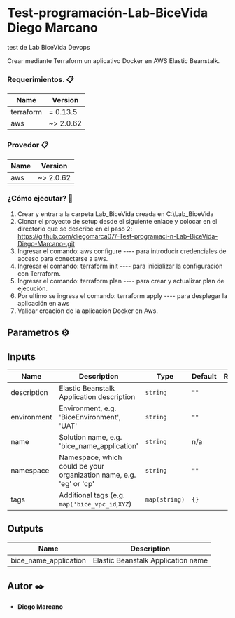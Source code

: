 # Test-programación-Lab-BiceVida Diego Marcano
test de Lab BiceVida Devops

Crear mediante Terraform un aplicativo Docker en AWS Elastic Beanstalk.

### Requerimientos. 📋

| Name | Version |
|------|---------|
| terraform | = 0.13.5 |
| aws | ~> 2.0.62 |

### Provedor 📋

| Name | Version |
|------|---------|
| aws | ~> 2.0.62 |

### ¿Cómo ejecutar? 🔧

1. Crear y entrar a la carpeta Lab_BiceVida creada en C:\Lab_BiceVida
2. Clonar el proyecto de setup desde el siguiente enlace y colocar en el directorio que se describe en el paso 2:
https://github.com/diegomarca07/-Test-programaci-n-Lab-BiceVida-Diego-Marcano-.git
3. Ingresar el comando: 
aws configure ---- para introducir credenciales de acceso para conectarse a aws.
4. Ingresar el comando: 
terraform init ---- para inicializar la configuración con Terraform.
5. Ingresar el comando: 
terraform plan ---- para crear y actualizar plan de ejecución.
6. Por ultimo se ingresa el comando: 
terraform apply ---- para desplegar la aplicación en aws
7. Validar creación de la aplicación Docker en Aws.

## Parametros ⚙️

## Inputs

| Name | Description | Type | Default | Required |
|------|-------------|------|---------|:--------:|
| description | Elastic Beanstalk Application description | `string` | `""` | yes |
| environment | Environment, e.g. 'BiceEnvironment', 'UAT' | `string` | `""` | yes |
| name | Solution name, e.g. 'bice_name_application' | `string` | n/a | yes |
| namespace | Namespace, which could be your organization name, e.g. 'eg' or 'cp' | `string` | `""` | yes |
| tags | Additional tags (e.g. `map('bice_vpc_id`,`XYZ`) | `map(string)` | `{}` | yes |

## Outputs

| Name | Description |
|------|-------------|
| bice_name_application | Elastic Beanstalk Application name |




## Autor ✒️

* **Diego Marcano** 
